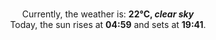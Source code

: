 <p  align="center"><br/>Currently, the weather is: <b> 22°C, <i>clear sky</i></b></br>Today, the sun rises at <b>04:59</b> and sets at <b>19:41</b>.</p>
